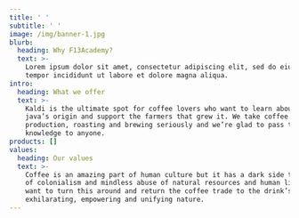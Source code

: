 ```yaml
---
title: ' '
subtitle: ' '
image: /img/banner-1.jpg
blurb:
  heading: Why F13Academy?
  text: >-
    Lorem ipsum dolor sit amet, consectetur adipiscing elit, sed do eiusmod
    tempor incididunt ut labore et dolore magna aliqua.
intro:
  heading: What we offer
  text: >-
    Kaldi is the ultimate spot for coffee lovers who want to learn about their
    java’s origin and support the farmers that grew it. We take coffee
    production, roasting and brewing seriously and we’re glad to pass that
    knowledge to anyone.
products: []
values:
  heading: Our values
  text: >-
    Coffee is an amazing part of human culture but it has a dark side too – one
    of colonialism and mindless abuse of natural resources and human lives. We
    want to turn this around and return the coffee trade to the drink’s
    exhilarating, empowering and unifying nature.
---
```


